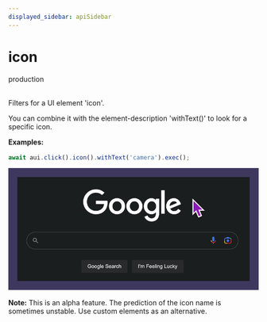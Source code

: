 ```yaml
---
displayed_sidebar: apiSidebar
---
```

# icon
<span class="theme-doc-version-badge badge badge--success">production</span><br/><br/>

Filters for a UI element 'icon'.

You can combine it with the element-description 'withText()' to look for a specific icon.

**Examples:** 
```typescript
await aui.click().icon().withText('camera').exec();
```
![](/img/gif/icon.gif)

**Note:** This is an alpha feature. The prediction of the icon name is sometimes unstable. Use custom elements as an alternative.

